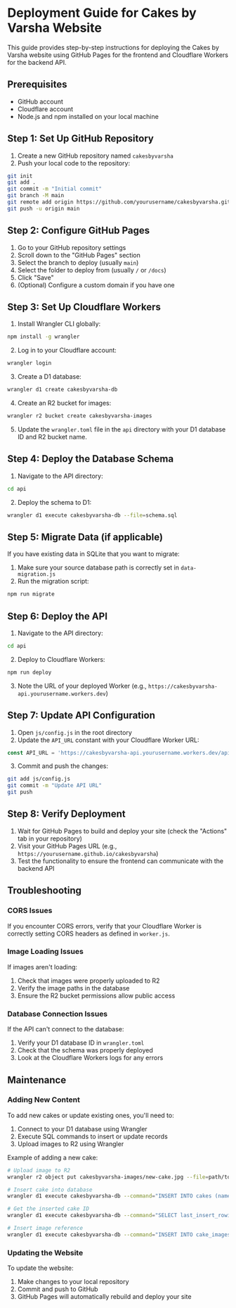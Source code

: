 # Deployment Guide for Cakes by Varsha Website

This guide provides step-by-step instructions for deploying the Cakes by Varsha website using GitHub Pages for the frontend and Cloudflare Workers for the backend API.

## Prerequisites

- GitHub account
- Cloudflare account
- Node.js and npm installed on your local machine

## Step 1: Set Up GitHub Repository

1. Create a new GitHub repository named `cakesbyvarsha`
2. Push your local code to the repository:

```bash
git init
git add .
git commit -m "Initial commit"
git branch -M main
git remote add origin https://github.com/yourusername/cakesbyvarsha.git
git push -u origin main
```

## Step 2: Configure GitHub Pages

1. Go to your GitHub repository settings
2. Scroll down to the "GitHub Pages" section
3. Select the branch to deploy (usually `main`)
4. Select the folder to deploy from (usually `/` or `/docs`)
5. Click "Save"
6. (Optional) Configure a custom domain if you have one

## Step 3: Set Up Cloudflare Workers

1. Install Wrangler CLI globally:
```bash
npm install -g wrangler
```

2. Log in to your Cloudflare account:
```bash
wrangler login
```

3. Create a D1 database:
```bash
wrangler d1 create cakesbyvarsha-db
```

4. Create an R2 bucket for images:
```bash
wrangler r2 bucket create cakesbyvarsha-images
```

5. Update the `wrangler.toml` file in the `api` directory with your D1 database ID and R2 bucket name.

## Step 4: Deploy the Database Schema

1. Navigate to the API directory:
```bash
cd api
```

2. Deploy the schema to D1:
```bash
wrangler d1 execute cakesbyvarsha-db --file=schema.sql
```

## Step 5: Migrate Data (if applicable)

If you have existing data in SQLite that you want to migrate:

1. Make sure your source database path is correctly set in `data-migration.js`
2. Run the migration script:
```bash
npm run migrate
```

## Step 6: Deploy the API

1. Navigate to the API directory:
```bash
cd api
```

2. Deploy to Cloudflare Workers:
```bash
npm run deploy
```

3. Note the URL of your deployed Worker (e.g., `https://cakesbyvarsha-api.yourusername.workers.dev`)

## Step 7: Update API Configuration

1. Open `js/config.js` in the root directory
2. Update the `API_URL` constant with your Cloudflare Worker URL:
```javascript
const API_URL = 'https://cakesbyvarsha-api.yourusername.workers.dev/api';
```

3. Commit and push the changes:
```bash
git add js/config.js
git commit -m "Update API URL"
git push
```

## Step 8: Verify Deployment

1. Wait for GitHub Pages to build and deploy your site (check the "Actions" tab in your repository)
2. Visit your GitHub Pages URL (e.g., `https://yourusername.github.io/cakesbyvarsha`)
3. Test the functionality to ensure the frontend can communicate with the backend API

## Troubleshooting

### CORS Issues

If you encounter CORS errors, verify that your Cloudflare Worker is correctly setting CORS headers as defined in `worker.js`.

### Image Loading Issues

If images aren't loading:
1. Check that images were properly uploaded to R2
2. Verify the image paths in the database
3. Ensure the R2 bucket permissions allow public access

### Database Connection Issues

If the API can't connect to the database:
1. Verify your D1 database ID in `wrangler.toml`
2. Check that the schema was properly deployed
3. Look at the Cloudflare Workers logs for any errors

## Maintenance

### Adding New Content

To add new cakes or update existing ones, you'll need to:
1. Connect to your D1 database using Wrangler
2. Execute SQL commands to insert or update records
3. Upload images to R2 using Wrangler

Example of adding a new cake:
```bash
# Upload image to R2
wrangler r2 object put cakesbyvarsha-images/new-cake.jpg --file=path/to/image.jpg

# Insert cake into database
wrangler d1 execute cakesbyvarsha-db --command="INSERT INTO cakes (name, description, sizes, flavors, prices) VALUES ('Chocolate Cake', 'Delicious chocolate cake', '[\"6 inches\", \"8 inches\", \"10 inches\"]', '[\"Chocolate\", \"Vanilla\"]', '{\"6 inches\": 30, \"8 inches\": 45, \"10 inches\": 60}');"

# Get the inserted cake ID
wrangler d1 execute cakesbyvarsha-db --command="SELECT last_insert_rowid() as id;"

# Insert image reference
wrangler d1 execute cakesbyvarsha-db --command="INSERT INTO cake_images (cake_id, image_name, image_path, is_primary) VALUES (1, 'new-cake.jpg', '/api/images/new-cake.jpg', 1);"
```

### Updating the Website

To update the website:
1. Make changes to your local repository
2. Commit and push to GitHub
3. GitHub Pages will automatically rebuild and deploy your site